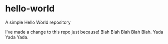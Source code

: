 # hello-world
A simple Hello World repository

I've made a change to this repo just because!
Blah Blah Blah Blah Blah.
Yada Yada Yada.
